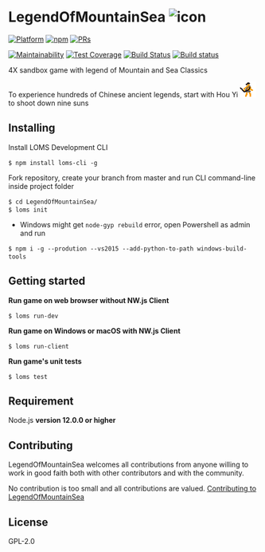 # LegendOfMountainSea ![icon](https://raw.githubusercontent.com/legendofmountainsea/LegendOfMountainSea/master/assets/LOMS.png)

[![Platform](https://img.shields.io/badge/platform-osx%20%7C%20win-orange.svg?style=flat-square)](https://github.com/legendofmountainsea/LegendOfMountainSea/releases)
[![npm](https://img.shields.io/npm/v/loms-cli.svg?style=flat-square&label=loms-cli)](https://www.npmjs.com/package/loms-cli)
[![PRs](https://img.shields.io/badge/PRs-welcome-yellow.svg?style=flat-square)](https://github.com/legendofmountainsea/LegendOfMountainSea/blob/master/.github/CONTRIBUTING.md)

[![Maintainability](https://api.codeclimate.com/v1/badges/b89efe9442ffb2142766/maintainability)](https://codeclimate.com/github/legendofmountainsea/LegendOfMountainSea/maintainability)
[![Test Coverage](https://api.codeclimate.com/v1/badges/c28761af77d0f49bdba8/test_coverage)](https://codeclimate.com/github/legendofmountainsea/LegendOfMountainSea/test_coverage)
[![Build Status](https://travis-ci.com/legendofmountainsea/LegendOfMountainSea.svg?branch=master)](https://travis-ci.com/legendofmountainsea/LegendOfMountainSea)
[![Build status](https://ci.appveyor.com/api/projects/status/a4q4dagnfoinkyue/branch/master?svg=true)](https://ci.appveyor.com/project/TyrealGray/legendofmountainsea/branch/master)

4X sandbox game with legend of Mountain and Sea Classics

To experience hundreds of Chinese ancient legends, start with Hou Yi ![houyi](https://raw.githubusercontent.com/SkyHarp/LegendOfMountainSea/master/houyi_battle.gif) to shoot down nine suns

## Installing

Install LOMS Development CLI
```
$ npm install loms-cli -g
```

Fork repository, create your branch from master and run CLI command-line inside project folder
```
$ cd LegendOfMountainSea/
$ loms init
```
- Windows might get `node-gyp rebuild` error, open Powershell as admin and run
```
$ npm i -g --prodution --vs2015 --add-python-to-path windows-build-tools
```
 

## Getting started
**Run game on web browser without NW.js Client**
```
$ loms run-dev
```
**Run game on Windows or macOS with NW.js Client**
```
$ loms run-client
```
**Run game's unit tests**
```
$ loms test
```

## Requirement
Node.js **version 12.0.0 or higher**

## Contributing
LegendOfMountainSea welcomes all contributions from anyone willing to work in good faith both with other contributors and with the community.

No contribution is too small and all contributions are valued.
[Contributing to LegendOfMountainSea](https://github.com/legendofmountainsea/LegendOfMountainSea/blob/master/.github/CONTRIBUTING.md)

## License
GPL-2.0

